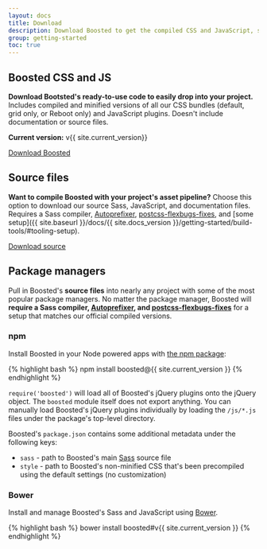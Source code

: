 ```yaml
---
layout: docs
title: Download
description: Download Boosted to get the compiled CSS and JavaScript, source code, or include it with your favorite package managers like npm, Bower, and more.
group: getting-started
toc: true
---
```


## Boosted CSS and JS

**Download Bootsted's ready-to-use code to easily drop into your project.** Includes compiled and minified versions of all our CSS bundles (default, grid only, or Reboot only) and JavaScript plugins. Doesn't include documentation or source files.

**Current version:** v{{ site.current_version}}

<a href="{{ site.download.dist }}" class="btn btn-lg btn-secondary">Download Boosted</a>

## Source files
**Want to compile Boosted with your project's asset pipeline?** Choose this option to download our source Sass, JavaScript, and documentation files. Requires a Sass compiler, [Autoprefixer](https://github.com/postcss/autoprefixer), [postcss-flexbugs-fixes](https://github.com/luisrudge/postcss-flexbugs-fixes), and [some setup]({{ site.baseurl }}/docs/{{ site.docs_version }}/getting-started/build-tools/#tooling-setup).

<a href="{{ site.download.source }}" class="btn btn-secondary">Download source</a>

## Package managers

Pull in Boosted's **source files** into nearly any project with some of the most popular package managers. No matter the package manager, Boosted will **require a Sass compiler, [Autoprefixer](https://github.com/postcss/autoprefixer), and [postcss-flexbugs-fixes](https://github.com/luisrudge/postcss-flexbugs-fixes)** for a setup that matches our official compiled versions.

### npm

Install Boosted in your Node powered apps with [the npm package](https://www.npmjs.org/package/boosted):

{% highlight bash %}
npm install boosted@{{ site.current_version }}
{% endhighlight %}

`require('boosted')` will load all of Boosted's jQuery plugins onto the jQuery object. The `boosted` module itself does not export anything. You can manually load Boosted's jQuery plugins individually by loading the `/js/*.js` files under the package's top-level directory.

Boosted's `package.json` contains some additional metadata under the following keys:

- `sass` - path to Boosted's main [Sass](http://sass-lang.com/) source file
- `style` - path to Boosted's non-minified CSS that's been precompiled using the default settings (no customization)

### Bower

Install and manage Boosted's Sass and JavaScript using [Bower](https://bower.io).

{% highlight bash %}
bower install boosted#v{{ site.current_version }}
{% endhighlight %}
